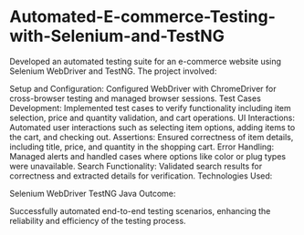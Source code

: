 # Automated-E-commerce-Testing-with-Selenium-and-TestNG
Developed an automated testing suite for an e-commerce website using Selenium WebDriver and TestNG. The project involved:

Setup and Configuration: Configured WebDriver with ChromeDriver for cross-browser testing and managed browser sessions.
Test Cases Development: Implemented test cases to verify functionality including item selection, price and quantity validation, and cart operations.
UI Interactions: Automated user interactions such as selecting item options, adding items to the cart, and checking out.
Assertions: Ensured correctness of item details, including title, price, and quantity in the shopping cart.
Error Handling: Managed alerts and handled cases where options like color or plug types were unavailable.
Search Functionality: Validated search results for correctness and extracted details for verification.
Technologies Used:

Selenium WebDriver
TestNG
Java
Outcome:

Successfully automated end-to-end testing scenarios, enhancing the reliability and efficiency of the testing process.

